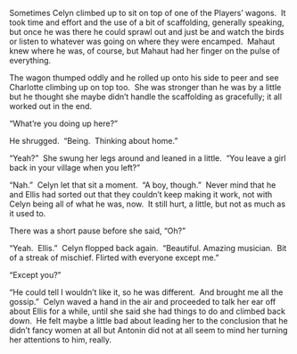 Sometimes Celyn climbed up to sit on top of one of the Players’ wagons.  It took time and effort and the use of a bit of scaffolding, generally speaking, but once he was there he could sprawl out and just be and watch the birds or listen to whatever was going on where they were encamped.  Mahaut knew where he was, of course, but Mahaut had her finger on the pulse of everything.  

The wagon thumped oddly and he rolled up onto his side to peer and see Charlotte climbing up on top too.  She was stronger than he was by a little but he thought she maybe didn’t handle the scaffolding as gracefully; it all worked out in the end.  

“What’re you doing up here?”  

He shrugged.  “Being.  Thinking about home.”  

“Yeah?”  She swung her legs around and leaned in a little.  “You leave a girl back in your village when you left?”  

“Nah.”  Celyn let that sit a moment.  “A boy, though.”  Never mind that he and Ellis had sorted out that they couldn’t keep making it work, not with Celyn being all of what he was, now.  It still hurt, a little, but not as much as it used to.  

There was a short pause before she said, “Oh?”  

“Yeah.  Ellis.”  Celyn flopped back again.  “Beautiful. Amazing musician.  Bit of a streak of mischief. Flirted with everyone except me.”  

“Except you?”  

“He could tell I wouldn’t like it, so he was different.  And brought me all the gossip.”  Celyn waved a hand in the air and proceeded to talk her ear off about Ellis for a while, until she said she had things to do and climbed back down.  He felt maybe a little bad about leading her to the conclusion that he didn’t fancy women at all but Antonin did not at all seem to mind her turning her attentions to him, really.